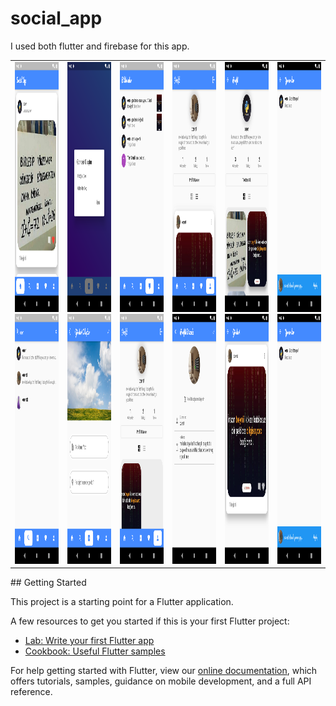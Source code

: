 # social_app

I used both flutter and firebase for this app.

<table>
  <td>
    <img src="https://github.com/MustafaOzer20/social-app/blob/master/screenshots/flow.png" width="200" height="400">
    <img src="https://github.com/MustafaOzer20/social-app/blob/master/screenshots/search.png" width="200" height="400">
  </td>
  <td>
    <img src="https://github.com/MustafaOzer20/social-app/blob/master/screenshots/choice_photo.png" width="200" height="400">
    <img src="https://github.com/MustafaOzer20/social-app/blob/master/screenshots/addpost.png" width="200" height="400">
  </td>
  <td>
    <img src="https://github.com/MustafaOzer20/social-app/blob/master/screenshots/notifications.png" width="200" height="400">
    <img src="https://github.com/MustafaOzer20/social-app/blob/master/screenshots/profile_grid.png" width="200" height="400">
  </td>
  <td>
    <img src="https://github.com/MustafaOzer20/social-app/blob/master/screenshots/profile_list.png" width="200" height="400">
    <img src="https://github.com/MustafaOzer20/social-app/blob/master/screenshots/edit_profile.png" width="200" height="400">
  </td>
  <td>
    <img src="https://github.com/MustafaOzer20/social-app/blob/master/screenshots/user_profile.png" width="200" height="400">
    <img src="https://github.com/MustafaOzer20/social-app/blob/master/screenshots/single_post.png" width="200" height="400">
  </td>
  <td>
    <img src="https://github.com/MustafaOzer20/social-app/blob/master/screenshots/comments.png" width="200" height="400">
    <img src="https://github.com/MustafaOzer20/social-app/blob/master/screenshots/comments.png" width="200" height="400">
  </td>
</table>
## Getting Started

This project is a starting point for a Flutter application.

A few resources to get you started if this is your first Flutter project:

- [Lab: Write your first Flutter app](https://flutter.dev/docs/get-started/codelab)
- [Cookbook: Useful Flutter samples](https://flutter.dev/docs/cookbook)

For help getting started with Flutter, view our
[online documentation](https://flutter.dev/docs), which offers tutorials,
samples, guidance on mobile development, and a full API reference.
